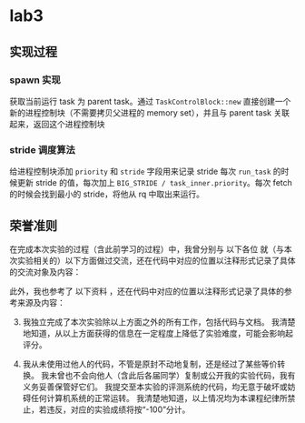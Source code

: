 # lab3

## 实现过程
### spawn 实现
获取当前运行 task 为 parent task。通过 `TaskControlBlock::new` 直接创建一个新的进程控制块（不需要拷贝父进程的 memory set），并且与 parent task 关联起来，返回这个进程控制块
### stride 调度算法
给进程控制块添加 `priority` 和 `stride` 字段用来记录 stride
每次 `run_task` 的时候更新 stride 的值，每次加上 `BIG_STRIDE / task_inner.priority`。每次 fetch 的时候会找到最小的 stride，将他从 rq 中取出来运行。

## 荣誉准则
在完成本次实验的过程（含此前学习的过程）中，我曾分别与 以下各位 就（与本次实验相关的）以下方面做过交流，还在代码中对应的位置以注释形式记录了具体的交流对象及内容：


此外，我也参考了 以下资料 ，还在代码中对应的位置以注释形式记录了具体的参考来源及内容：


3. 我独立完成了本次实验除以上方面之外的所有工作，包括代码与文档。 我清楚地知道，从以上方面获得的信息在一定程度上降低了实验难度，可能会影响起评分。

4. 我从未使用过他人的代码，不管是原封不动地复制，还是经过了某些等价转换。 我未曾也不会向他人（含此后各届同学）复制或公开我的实验代码，我有义务妥善保管好它们。 我提交至本实验的评测系统的代码，均无意于破坏或妨碍任何计算机系统的正常运转。 我清楚地知道，以上情况均为本课程纪律所禁止，若违反，对应的实验成绩将按“-100”分计。